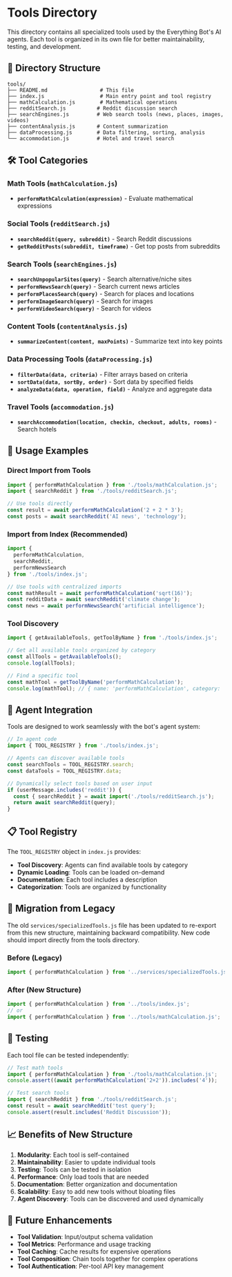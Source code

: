 # Tools Directory

This directory contains all specialized tools used by the Everything Bot's AI agents. Each tool is organized in its own file for better maintainability, testing, and development.

## 📁 Directory Structure

```
tools/
├── README.md                 # This file
├── index.js                  # Main entry point and tool registry
├── mathCalculation.js        # Mathematical operations
├── redditSearch.js          # Reddit discussion search
├── searchEngines.js         # Web search tools (news, places, images, videos)
├── contentAnalysis.js       # Content summarization
├── dataProcessing.js        # Data filtering, sorting, analysis
└── accommodation.js         # Hotel and travel search
```

## 🛠 Tool Categories

### Math Tools (`mathCalculation.js`)
- **`performMathCalculation(expression)`** - Evaluate mathematical expressions

### Social Tools (`redditSearch.js`)
- **`searchReddit(query, subreddit)`** - Search Reddit discussions
- **`getRedditPosts(subreddit, timeframe)`** - Get top posts from subreddits

### Search Tools (`searchEngines.js`)
- **`searchUnpopularSites(query)`** - Search alternative/niche sites
- **`performNewsSearch(query)`** - Search current news articles
- **`performPlacesSearch(query)`** - Search for places and locations
- **`performImageSearch(query)`** - Search for images
- **`performVideoSearch(query)`** - Search for videos

### Content Tools (`contentAnalysis.js`)
- **`summarizeContent(content, maxPoints)`** - Summarize text into key points

### Data Processing Tools (`dataProcessing.js`)
- **`filterData(data, criteria)`** - Filter arrays based on criteria
- **`sortData(data, sortBy, order)`** - Sort data by specified fields
- **`analyzeData(data, operation, field)`** - Analyze and aggregate data

### Travel Tools (`accommodation.js`)
- **`searchAccommodation(location, checkin, checkout, adults, rooms)`** - Search hotels

## 🚀 Usage Examples

### Direct Import from Tools
```javascript
import { performMathCalculation } from './tools/mathCalculation.js';
import { searchReddit } from './tools/redditSearch.js';

// Use tools directly
const result = await performMathCalculation('2 + 2 * 3');
const posts = await searchReddit('AI news', 'technology');
```

### Import from Index (Recommended)
```javascript
import { 
  performMathCalculation,
  searchReddit,
  performNewsSearch 
} from './tools/index.js';

// Use tools with centralized imports
const mathResult = await performMathCalculation('sqrt(16)');
const redditData = await searchReddit('climate change');
const news = await performNewsSearch('artificial intelligence');
```

### Tool Discovery
```javascript
import { getAvailableTools, getToolByName } from './tools/index.js';

// Get all available tools organized by category
const allTools = getAvailableTools();
console.log(allTools);

// Find a specific tool
const mathTool = getToolByName('performMathCalculation');
console.log(mathTool); // { name: 'performMathCalculation', category: 'math', description: '...' }
```

## 🤖 Agent Integration

Tools are designed to work seamlessly with the bot's agent system:

```javascript
// In agent code
import { TOOL_REGISTRY } from './tools/index.js';

// Agents can discover available tools
const searchTools = TOOL_REGISTRY.search;
const dataTools = TOOL_REGISTRY.data;

// Dynamically select tools based on user input
if (userMessage.includes('reddit')) {
  const { searchReddit } = await import('./tools/redditSearch.js');
  return await searchReddit(query);
}
```

## 📋 Tool Registry

The `TOOL_REGISTRY` object in `index.js` provides:
- **Tool Discovery**: Agents can find available tools by category
- **Dynamic Loading**: Tools can be loaded on-demand
- **Documentation**: Each tool includes a description
- **Categorization**: Tools are organized by functionality

## 🔄 Migration from Legacy

The old `services/specializedTools.js` file has been updated to re-export from this new structure, maintaining backward compatibility. New code should import directly from the tools directory.

### Before (Legacy)
```javascript
import { performMathCalculation } from '../services/specializedTools.js';
```

### After (New Structure)
```javascript
import { performMathCalculation } from '../tools/index.js';
// or
import { performMathCalculation } from '../tools/mathCalculation.js';
```

## 🧪 Testing

Each tool file can be tested independently:

```javascript
// Test math tools
import { performMathCalculation } from './tools/mathCalculation.js';
console.assert((await performMathCalculation('2+2')).includes('4'));

// Test search tools
import { searchReddit } from './tools/redditSearch.js';
const result = await searchReddit('test query');
console.assert(result.includes('Reddit Discussion'));
```

## 📈 Benefits of New Structure

1. **Modularity**: Each tool is self-contained
2. **Maintainability**: Easier to update individual tools
3. **Testing**: Tools can be tested in isolation
4. **Performance**: Only load tools that are needed
5. **Documentation**: Better organization and documentation
6. **Scalability**: Easy to add new tools without bloating files
7. **Agent Discovery**: Tools can be discovered and used dynamically

## 🔮 Future Enhancements

- **Tool Validation**: Input/output schema validation
- **Tool Metrics**: Performance and usage tracking  
- **Tool Caching**: Cache results for expensive operations
- **Tool Composition**: Chain tools together for complex operations
- **Tool Authentication**: Per-tool API key management